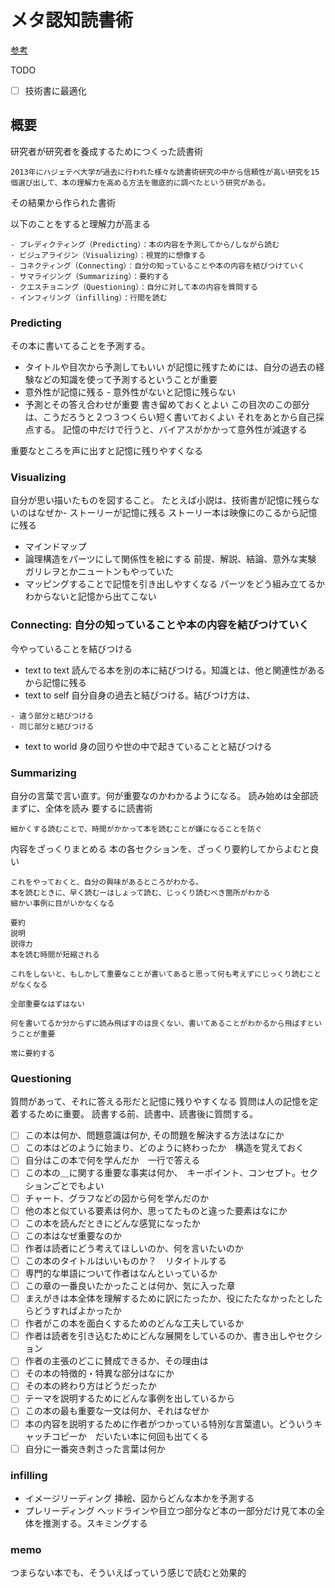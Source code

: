 # メタ認知読書術
[参考](https://lineblog.me/mentalist_daigo/archives/1270463.html)

TODO
- [ ] 技術書に最適化

## 概要
研究者が研究者を養成するためにつくった読書術

```
2013年にハジェテペ大学が過去に行われた様々な読書術研究の中から信頼性が高い研究を15個選び出して、本の理解力を高める方法を徹底的に調べたという研究がある。
```
その結果から作られた書術

以下のことをすると理解力が高まる
```
- プレディクティング（Predicting）：本の内容を予測してから/しながら読む
- ビジュアライジン（Visualizing）：視覚的に想像する
- コネクティング（Connecting）：自分の知っていることや本の内容を結びつけていく
- サマライジング（Summarizing）：要約する
- クエスチョニング（Questioning）：自分に対して本の内容を質問する
- インフィリング（infilling）：行間を読む
```
### Predicting
その本に書いてることを予測する。
- タイトルや目次から予測してもいい
が記憶に残すためには、自分の過去の経験などの知識を使って予測するということが重要
- 意外性が記憶に残る - 意外性がないと記憶に残らない
- 予測とその答え合わせが重要
書き留めておくとよい
この目次のこの部分は、こうだろうと２つ３つくらい短く書いておくよい
それをあとから自己採点する。
記憶の中だけで行うと、バイアスがかかって意外性が減退する

重要なところを声に出すと記憶に残りやすくなる
### Visualizing
自分が思い描いたものを図すること。
たとえば小説は、技術書が記憶に残らないのはなぜか- ストーリーが記憶に残る
ストーリー本は映像にのこるから記憶に残る

- マインドマップ
- 論理構造をパーツにして関係性を絵にする
前提、解説、結論、意外な実験
ガリレヲとかニュートンもやっていた
- マッピングすることで記憶を引き出しやすくなる
パーツをどう組み立てるかわからないと記憶から出てこない

### Connecting: 自分の知っていることや本の内容を結びつけていく
今やっていることを結びつける
- text to text
読んでる本を別の本に結びつける。知識とは、他と関連性があるから記憶に残る
- text to self
自分自身の過去と結びつける。結びつけ方は、

```
- 違う部分と結びつける
- 同じ部分と結びつける
```
- text to world
身の回りや世の中で起きていることと結びつける

### Summarizing
自分の言葉で言い直す。何が重要なのかわかるようになる。
読み始めは全部読まずに、全体を読み
要するに読書術

```
細かくする読むことで、時間がかかって本を読むことが嫌になることを防ぐ
```
内容をざっくりまとめる
本の各セクションを、ざっくり要約してからよむと良い
```
これをやっておくと、自分の興味があるところがわかる。
本を読むときに、早く読むーはしょって読む、じっくり読むべき箇所がわかる
細かい事例に目がいかなくなる

要約
説明
説得力
本を読む時間が短縮される

これをしないと、もしかして重要なことが書いてあると思って何も考えずにじっくり読むことがなくなる

全部重要なはずはない

何を書いてるか分からずに読み飛ばすのは良くない、書いてあることがわかるから飛ばすということが重要

常に要約する
```
### Questioning
質問があって、それに答える形だと記憶に残りやすくなる
質問は人の記憶を定着するために重要。
読書する前、読書中、読書後に質問する。

- [ ] この本は何か、問題意識は何か, その問題を解決する方法はなにか
- [ ] この本はどのように始まり、どのように終わったか　構造を覚えておく
- [ ] 自分はこの本で何を学んだか　一行で答える
- [ ] この本の＿に関する重要な事実は何か、　キーポイント、コンセプト。セクションごとでもよい
- [ ] チャート、グラフなどの図から何を学んだのか
- [ ] 他の本と似ている要素は何か、思ってたものと違った要素はなにか
- [ ] この本を読んだときにどんな感覚になったか
- [ ] この本はなぜ重要なのか
- [ ] 作者は読者にどう考えてほしいのか、何を言いたいのか
- [ ] この本のタイトルはいいものか？　リタイトルする
- [ ] 専門的な単語について作者はなんといっているか
- [ ] この章の一番良いたかったことは何か、気に入った章
- [ ] まえがきは本全体を理解するために訳にたったか、役にたたなかったとしたらどうすればよかったか
- [ ] 作者がこの本を面白くするためのどんな工夫しているか
- [ ] 作者は読者を引き込むためにどんな展開をしているのか、書き出しやセクション
- [ ] 作者の主張のどこに賛成できるか、その理由は
- [ ] その本の特徴的・特異な部分はなにか
- [ ] その本の終わり方はどうだったか
- [ ] テーマを説明するためにどんな事例を出しているから
- [ ] この本の最も重要な一文は何か、それはなぜか
- [ ] 本の内容を説明するために作者がつかっている特別な言葉遣い。どういうキャッチコピーか　だいたい本に何回も出てくる
- [ ] 自分に一番突き刺さった言葉は何か
### infilling
- イメージリーディング
挿絵、図からどんな本かを予測する
- プレリーディング
ヘッドラインや目立つ部分など本の一部分だけ見て本の全体を推測する。スキミングする

### memo
つまらない本でも、そういえばっていう感じで読むと効果的